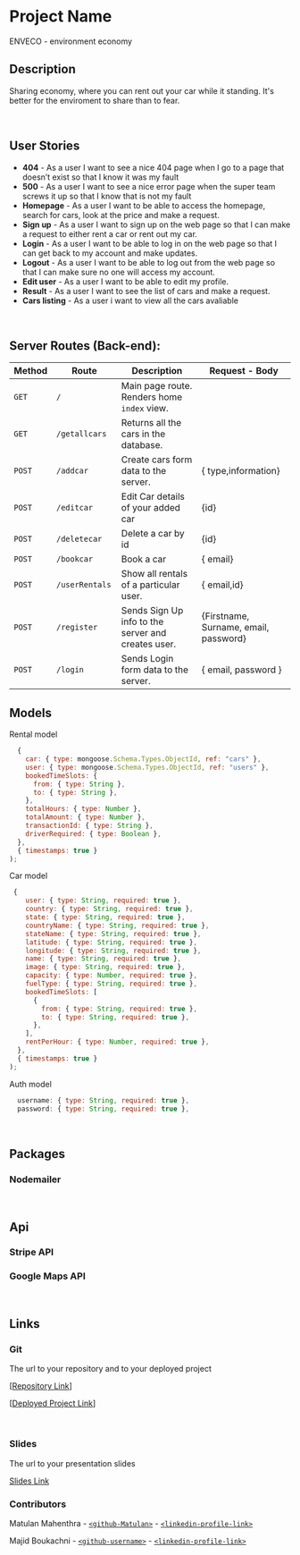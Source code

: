 # Project Name
ENVECO - environment economy
<br>



## Description

Sharing economy, where you can rent out your car while it standing. It's better for the enviroment to share than to fear.



<br>

## User Stories

- **404** - As a user I want to see a nice 404 page when I go to a page that doesn’t exist so that I know it was my fault
- **500** - As a user I want to see a nice error page when the super team screws it up so that I know that is not my fault
- **Homepage** - As a user I want to be able to access the homepage, search for cars, look at the price and make a request. 
- **Sign up** - As a user I want to sign up on the web page so that I can make a request to either rent a car or rent out my car.
- **Login** - As a user I want to be able to log in on the web page so that I can get back to my account and make updates.
- **Logout** - As a user I want to be able to log out from the web page so that I can make sure no one will access my account.
- **Edit user** - As a user I want to be able to edit my profile.
- **Result** - As a user I want to see the list of cars and make a request.
- **Cars listing** - As a user i want to view all the cars avaliable



<br>



## Server Routes (Back-end):



| **Method** | **Route**                          | **Description**                                              | Request  - Body                                          |
| ---------- | ---------------------------------- | ------------------------------------------------------------ | -------------------------------------------------------- |
| `GET`      | `/`                                | Main page route.  Renders home `index` view.                                                                                                       
| `GET`      | `/getallcars`                      | Returns all the cars in the database.
| `POST`     | `/addcar`                      | Create cars form data to the server.                          | { type,information} 
| `POST`      | `/editcar`                      | Edit Car details of your added car                         |   {id}
| `POST`      | `/deletecar`                      |  Delete a car by id                                      | {id} 
| `POST`      | `/bookcar  `                      |  Book a car                                            | { email} 
| `POST`      | `/userRentals  `                      |Show all rentals of a particular user. | { email,id} 
| `POST`     | `/register`                          | Sends Sign Up info to the server and creates user.  | {Firstname, Surname, email, password}  
| `POST`     | `/login`                           | Sends Login form data to the server.                         | { email, password }




## Models

Rental model

```javascript
  {
    car: { type: mongoose.Schema.Types.ObjectId, ref: "cars" },
    user: { type: mongoose.Schema.Types.ObjectId, ref: "users" },
    bookedTimeSlots: {
      from: { type: String },
      to: { type: String },
    },
    totalHours: { type: Number },
    totalAmount: { type: Number },
    transactionId: { type: String },
    driverRequired: { type: Boolean },
  },
  { timestamps: true }
);


```
Car model

```javascript
 {
    user: { type: String, required: true },
    country: { type: String, required: true },
    state: { type: String, required: true },
    countryName: { type: String, required: true },
    stateName: { type: String, required: true },
    latitude: { type: String, required: true },
    longitude: { type: String, required: true },
    name: { type: String, required: true },
    image: { type: String, required: true },
    capacity: { type: Number, required: true },
    fuelType: { type: String, required: true },
    bookedTimeSlots: [
      {
        from: { type: String, required: true },
        to: { type: String, required: true },
      },
    ],
    rentPerHour: { type: Number, required: true },
  },
  { timestamps: true }
);

```
Auth model

```javascript
  username: { type: String, required: true },
  password: { type: String, required: true },
```


<br>
 

## Packages
 ### Nodemailer

<br>

## Api
 ### Stripe API
 ### Google Maps API

<br>



## Links



### Git

The url to your repository and to your deployed project

[[Repository Link](https://github.com/magicmajid2511/enveco-client)]

[[Deployed Project Link](https://enveco-final.netlify.app/)]



<br>



### Slides

The url to your presentation slides

[Slides Link]()

### Contributors
Matulan Mahenthra - [`<github-Matulan>`](https://github.com/Matulan) - [`<linkedin-profile-link>`](www.linkedin.com/in/matulan-mahenthra)

Majid Boukachni - [`<github-username>`](https://github.com/magicmajid2511) - [`<linkedin-profile-link>`](www.linkedin.com/in/majid-boukachni)
